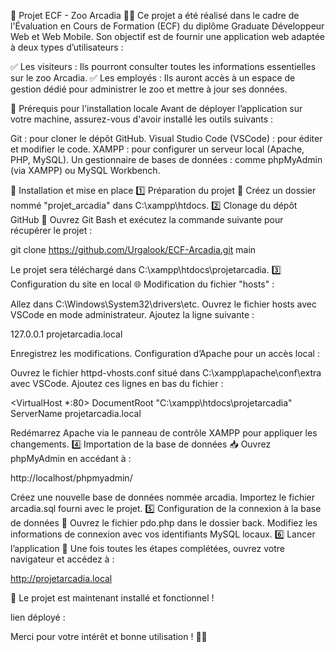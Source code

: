 🌿 Projet ECF - Zoo Arcadia 🦊🐾
Ce projet a été réalisé dans le cadre de l'Évaluation en Cours de Formation (ECF) du diplôme Graduate Développeur Web et Web Mobile.
Son objectif est de fournir une application web adaptée à deux types d’utilisateurs :

✅ Les visiteurs : Ils pourront consulter toutes les informations essentielles sur le zoo Arcadia.
✅ Les employés : Ils auront accès à un espace de gestion dédié pour administrer le zoo et mettre à jour ses données.

🔧 Prérequis pour l'installation locale
Avant de déployer l’application sur votre machine, assurez-vous d'avoir installé les outils suivants :

Git : pour cloner le dépôt GitHub.
Visual Studio Code (VSCode) : pour éditer et modifier le code.
XAMPP : pour configurer un serveur local (Apache, PHP, MySQL).
Un gestionnaire de bases de données : comme phpMyAdmin (via XAMPP) ou MySQL Workbench.

📌 Installation et mise en place
1️⃣ Préparation du projet 📁
Créez un dossier nommé "projet_arcadia" dans C:\xampp\htdocs\.
2️⃣ Clonage du dépôt GitHub 🔗
Ouvrez Git Bash et exécutez la commande suivante pour récupérer le projet :

git clone https://github.com/Urgalook/ECF-Arcadia.git main

Le projet sera téléchargé dans C:\xampp\htdocs\projetarcadia.
3️⃣ Configuration du site en local 🌐
Modification du fichier "hosts" :

Allez dans C:\Windows\System32\drivers\etc.
Ouvrez le fichier hosts avec VSCode en mode administrateur.
Ajoutez la ligne suivante :

127.0.0.1 projetarcadia.local

Enregistrez les modifications.
Configuration d’Apache pour un accès local :

Ouvrez le fichier httpd-vhosts.conf situé dans C:\xampp\apache\conf\extra avec VSCode.
Ajoutez ces lignes en bas du fichier :

<VirtualHost *:80>
    DocumentRoot "C:\xampp\htdocs\projetarcadia"
    ServerName projetarcadia.local
</VirtualHost>

Redémarrez Apache via le panneau de contrôle XAMPP pour appliquer les changements.
4️⃣ Importation de la base de données 📥
Ouvrez phpMyAdmin en accédant à :

http://localhost/phpmyadmin/

Créez une nouvelle base de données nommée arcadia.
Importez le fichier arcadia.sql fourni avec le projet.
5️⃣ Configuration de la connexion à la base de données 🔧
Ouvrez le fichier pdo.php dans le dossier back.
Modifiez les informations de connexion avec vos identifiants MySQL locaux.
6️⃣ Lancer l’application 🚀
Une fois toutes les étapes complétées, ouvrez votre navigateur et accédez à :

http://projetarcadia.local

🎉 Le projet est maintenant installé et fonctionnel !

lien déployé :

Merci pour votre intérêt et bonne utilisation ! 🦊🌱